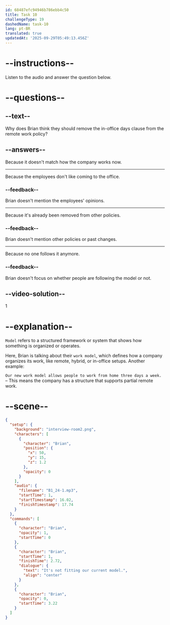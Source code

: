 ```yaml
---
id: 68487efc94946b786ebb4c50
title: Task 10
challengeType: 19
dashedName: task-10
lang: pt-BR
translated: true
updatedAt: '2025-09-29T05:49:13.456Z'
---
```


<!-- (Audio) Brian: It's not fitting our current model. -->

# --instructions--

Listen to the audio and answer the question below.

# --questions--

## --text--

Why does Brian think they should remove the in-office days clause from the remote work policy?

## --answers--

Because it doesn't match how the company works now.

---

Because the employees don't like coming to the office.

### --feedback--

Brian doesn't mention the employees' opinions.

---

Because it's already been removed from other policies.

### --feedback--

Brian doesn't mention other policies or past changes.

---

Because no one follows it anymore.

### --feedback--

Brian doesn't focus on whether people are following the model or not.

## --video-solution--

1

# --explanation--

`Model`​ refers to a structured framework or system that shows how something is organized or operates.

Here, Brian is talking about their `​work model​`, which defines how a company organizes its work, like remote, hybrid, or in-office setups. Another example:

`Our new work model allows people to work from home three days a week.` – This means the company has a structure that supports partial remote work.

# --scene--

```json
{
  "setup": {
    "background": "interview-room2.png",
    "characters": [
      {
        "character": "Brian",
        "position": {
          "x": 50,
          "y": 15,
          "z": 1.2
        },
        "opacity": 0
      }
    ],
    "audio": {
      "filename": "B1_24-1.mp3",
      "startTime": 1,
      "startTimestamp": 16.02,
      "finishTimestamp": 17.74
    }
  },
  "commands": [
    {
      "character": "Brian",
      "opacity": 1,
      "startTime": 0
    },
    {
      "character": "Brian",
      "startTime": 1,
      "finishTime": 2.72,
      "dialogue": {
        "text": "It's not fitting our current model.",
        "align": "center"
      }
    },
    {
      "character": "Brian",
      "opacity": 0,
      "startTime": 3.22
    }
  ]
}
```
